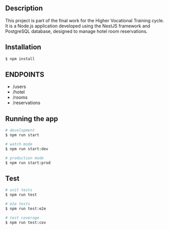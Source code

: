 ## Description

This project is part of the final work for the Higher Vocational Training cycle. It is a Node.js application developed using the NestJS framework and PostgreSQL database, designed to manage hotel room reservations.

## Installation

```bash
$ npm install
```

## ENDPOINTS

- /users
- /hotel
- /rooms
- /reservations

## Running the app

```bash
# development
$ npm run start

# watch mode
$ npm run start:dev

# production mode
$ npm run start:prod
```

## Test

```bash
# unit tests
$ npm run test

# e2e tests
$ npm run test:e2e

# test coverage
$ npm run test:cov
```
